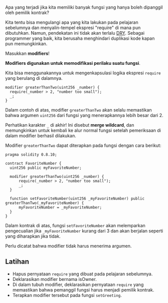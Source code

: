 Apa yang terjadi jika kita memiliki banyak fungsi yang hanya boleh dipanggil oleh pemilik kontrak?

Kita tentu bisa mengulangi apa yang kita lakukan pada pelajaran sebelumnya dan menyalin-tempel ekspresi "require" di mana pun dibutuhkan. Namun, pendekatan ini tidak akan terlalu [DRY](https://en.wikipedia.org/wiki/Don%27t_repeat_yourself). Sebagai programmer yang baik, kita berusaha menghindari duplikasi kode kapan pun memungkinkan.

Masukkan **modifiers**!

**Modifiers digunakan untuk memodifikasi perilaku suatu fungsi**.

Kita bisa menggunakannya untuk mengenkapsulasi logika ekspresi `require` yang berulang di dalamnya.

```sol
modifier greaterThanTwo(uint256 _number) {
  require(_number > 2, "number too small");
  _;
}
```

Dalam contoh di atas, modifier `greaterThanTwo` akan selalu memastikan bahwa argumen `uint256` dari fungsi yang menerapkannya lebih besar dari 2.

Perhatikan karakter `_` di akhir! Ini disebut **merge wildcard**, dan memungkinkan untuk kembali ke alur normal fungsi setelah pemeriksaan di dalam modifier berhasil dilakukan.

Modifier `greaterThanTwo` dapat diterapkan pada fungsi dengan cara berikut:

```sol
pragma solidity 0.8.10;

contract FavoriteNumber {
  uint256 public myFavoriteNumber;

  modifier greaterThanTwo(uint256 _number) {
      require(_number > 2, "number too small");
      _;
  }

  function setFavoriteNumber(uint256 _myFavoriteNumber) public greaterThanTwo(_myFavoriteNumber) {
      myFavoriteNumber = _myFavoriteNumber;
  }
}
```

Dalam kontrak di atas, fungsi `setFavoriteNumber` akan melemparkan pengecualian jika `_myFavoriteNumber` kurang dari 3 dan akan berjalan seperti yang diharapkan jika tidak.

Perlu dicatat bahwa modifier tidak harus menerima argumen.

## Latihan

- Hapus pernyataan `require` yang dibuat pada pelajaran sebelumnya.
- Deklarasikan modifier bernama isOwner.
- Di dalam tubuh modifier, deklarasikan pernyataan `require` yang memastikan bahwa pemanggil fungsi harus menjadi pemilik kontrak.
- Terapkan modifier tersebut pada fungsi `setGreeting`.
